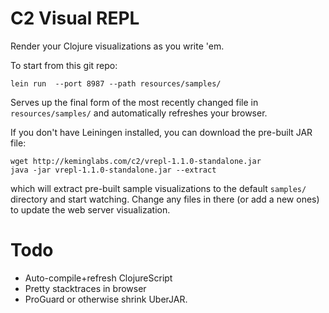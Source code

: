 C2 Visual REPL
==============

Render your Clojure visualizations as you write 'em.

To start from this git repo:

    lein run  --port 8987 --path resources/samples/

Serves up the final form of the most recently changed file in `resources/samples/` and automatically refreshes your browser.

If you don't have Leiningen installed, you can download the pre-built JAR file:

    wget http://keminglabs.com/c2/vrepl-1.1.0-standalone.jar
    java -jar vrepl-1.1.0-standalone.jar --extract

which will extract pre-built sample visualizations to the default `samples/` directory and start watching.
Change any files in there (or add a new ones) to update the web server visualization.



Todo
====

+ Auto-compile+refresh ClojureScript
+ Pretty stacktraces in browser
+ ProGuard or otherwise shrink UberJAR.
